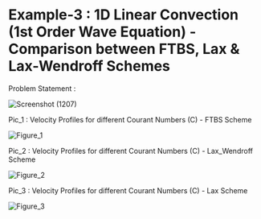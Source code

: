 # Example-3 : 1D Linear Convection (1st Order Wave Equation) - Comparison between FTBS, Lax & Lax-Wendroff Schemes

Problem Statement :

![Screenshot (1207)](https://user-images.githubusercontent.com/68963724/122413570-1ba02b80-cfa4-11eb-87fa-940b2ba5e0a5.png)


Pic_1 : Velocity Profiles for different Courant Numbers (C) - FTBS Scheme

![Figure_1](https://user-images.githubusercontent.com/68963724/122403286-e263bd80-cf9b-11eb-9abe-0fc70b12b967.png)


Pic_2 : Velocity Profiles for different Courant Numbers (C) - Lax_Wendroff Scheme

![Figure_2](https://user-images.githubusercontent.com/68963724/122403319-e8f23500-cf9b-11eb-941c-f466478149e7.png)


Pic_3 : Velocity Profiles for different Courant Numbers (C) - Lax Scheme

![Figure_3](https://user-images.githubusercontent.com/68963724/122403349-f0194300-cf9b-11eb-96e6-edbdf9a585b3.png)
